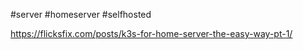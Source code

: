 #server #homeserver #selfhosted 

https://flicksfix.com/posts/k3s-for-home-server-the-easy-way-pt-1/

